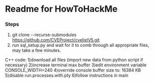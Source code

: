 # Readme for HowToHackMe

### Steps 

1. git clone --recurse-submodules https://github.com/CVEProject/cvelistV5.git
2. run sql_setup.py and wait for it to comb through all appropriate files, may take a few minutes.

C++ code:
1)download all files (import new data from python script if necessary)
2)increase terminal max buffer
3)edit environment variable CONSOLE_WIDTH=240
4)override console buffer size to: 16384 KB
5)disable run.processes.with.pty
6)follow instructions in main
